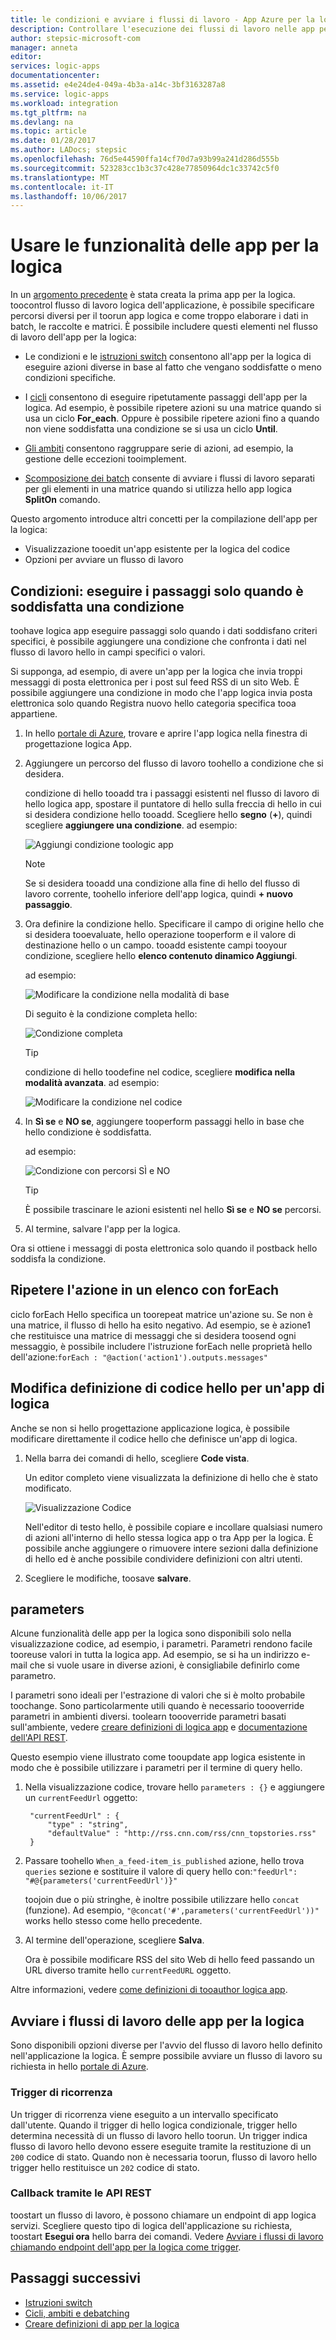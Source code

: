 ```yaml
---
title: le condizioni e avviare i flussi di lavoro - App Azure per la logica di aaaAdd | Documenti Microsoft
description: Controllare l'esecuzione dei flussi di lavoro nelle app per la logica di Azure mediante l'aggiunta di logica condizionale, trigger, azioni e parametri.
author: stepsic-microsoft-com
manager: anneta
editor: 
services: logic-apps
documentationcenter: 
ms.assetid: e4e24de4-049a-4b3a-a14c-3bf3163287a8
ms.service: logic-apps
ms.workload: integration
ms.tgt_pltfrm: na
ms.devlang: na
ms.topic: article
ms.date: 01/28/2017
ms.author: LADocs; stepsic
ms.openlocfilehash: 76d5e44590ffa14cf70d7a93b99a241d286d555b
ms.sourcegitcommit: 523283cc1b3c37c428e77850964dc1c33742c5f0
ms.translationtype: MT
ms.contentlocale: it-IT
ms.lasthandoff: 10/06/2017
---
```

# <a name="use-logic-apps-features"></a>Usare le funzionalità delle app per la logica

In un [argomento precedente](../logic-apps/logic-apps-create-a-logic-app.md) è stata creata la prima app per la logica. toocontrol flusso di lavoro logica dell'applicazione, è possibile specificare percorsi diversi per il toorun app logica e come troppo elaborare i dati in batch, le raccolte e matrici. È possibile includere questi elementi nel flusso di lavoro dell'app per la logica:

* Le condizioni e le [istruzioni switch](../logic-apps/logic-apps-switch-case.md) consentono all'app per la logica di eseguire azioni diverse in base al fatto che vengano soddisfatte o meno condizioni specifiche.

* I [cicli](../logic-apps/logic-apps-loops-and-scopes.md) consentono di eseguire ripetutamente passaggi dell'app per la logica. Ad esempio, è possibile ripetere azioni su una matrice quando si usa un ciclo **For_each**. Oppure è possibile ripetere azioni fino a quando non viene soddisfatta una condizione se si usa un ciclo **Until**.

* [Gli ambiti](../logic-apps/logic-apps-loops-and-scopes.md) consentono raggruppare serie di azioni, ad esempio, la gestione delle eccezioni tooimplement.

* [Scomposizione dei batch](../logic-apps/logic-apps-loops-and-scopes.md) consente di avviare i flussi di lavoro separati per gli elementi in una matrice quando si utilizza hello app logica **SplitOn** comando.

Questo argomento introduce altri concetti per la compilazione dell'app per la logica:

* Visualizzazione tooedit un'app esistente per la logica del codice
* Opzioni per avviare un flusso di lavoro

## <a name="conditions-run-steps-only-after-meeting-a-condition"></a>Condizioni: eseguire i passaggi solo quando è soddisfatta una condizione

toohave logica app eseguire passaggi solo quando i dati soddisfano criteri specifici, è possibile aggiungere una condizione che confronta i dati nel flusso di lavoro hello in campi specifici o valori.

Si supponga, ad esempio, di avere un'app per la logica che invia troppi messaggi di posta elettronica per i post sul feed RSS di un sito Web. È possibile aggiungere una condizione in modo che l'app logica invia posta elettronica solo quando Registra nuovo hello categoria specifica tooa appartiene.

1. In hello [portale di Azure](https://portal.azure.com), trovare e aprire l'app logica nella finestra di progettazione logica App.

2. Aggiungere un percorso del flusso di lavoro toohello a condizione che si desidera. 

   condizione di hello tooadd tra i passaggi esistenti nel flusso di lavoro di hello logica app, spostare il puntatore di hello sulla freccia di hello in cui si desidera condizione hello tooadd. 
   Scegliere hello **segno** (**+**), quindi scegliere **aggiungere una condizione**. ad esempio:

   ![Aggiungi condizione toologic app](./media/logic-apps-use-logic-app-features/add-condition.png)

   > [!NOTE]
   > Se si desidera tooadd una condizione alla fine di hello del flusso di lavoro corrente, toohello inferiore dell'app logica, quindi **+ nuovo passaggio**.

3. Ora definire la condizione hello. Specificare il campo di origine hello che si desidera tooevaluate, hello operazione tooperform e il valore di destinazione hello o un campo. tooadd esistente campi tooyour condizione, scegliere hello **elenco contenuto dinamico Aggiungi**.

   ad esempio:

   ![Modificare la condizione nella modalità di base](./media/logic-apps-use-logic-app-features/edit-condition-basic-mode.png)

   Di seguito è la condizione completa hello:

   ![Condizione completa](./media/logic-apps-use-logic-app-features/edit-condition-basic-mode-2.png)

   > [!TIP]
   > condizione di hello toodefine nel codice, scegliere **modifica nella modalità avanzata**. ad esempio:
   > 
   > ![Modificare la condizione nel codice](./media/logic-apps-use-logic-app-features/edit-condition-advanced-mode.png)

4. In **Sì se** e **NO se**, aggiungere tooperform passaggi hello in base che hello condizione è soddisfatta.

   ad esempio:

   ![Condizione con percorsi SÌ e NO](./media/logic-apps-use-logic-app-features/condition-yes-no-path.png)

   > [!TIP]
   > È possibile trascinare le azioni esistenti nel hello **Sì se** e **NO se** percorsi.

5. Al termine, salvare l'app per la logica.

Ora si ottiene i messaggi di posta elettronica solo quando il postback hello soddisfa la condizione.

## <a name="repeat-actions-over-a-list-with-foreach"></a>Ripetere l'azione in un elenco con forEach

ciclo forEach Hello specifica un toorepeat matrice un'azione su. Se non è una matrice, il flusso di hello ha esito negativo. Ad esempio, se è azione1 che restituisce una matrice di messaggi che si desidera toosend ogni messaggio, è possibile includere l'istruzione forEach nelle proprietà hello dell'azione:`forEach : "@action('action1').outputs.messages"`

## <a name="edit-hello-code-definition-for-a-logic-app"></a>Modifica definizione di codice hello per un'app di logica

Anche se non si hello progettazione applicazione logica, è possibile modificare direttamente il codice hello che definisce un'app di logica.

1. Nella barra dei comandi di hello, scegliere **Code vista**.

    Un editor completo viene visualizzata la definizione di hello che è stato modificato.

    ![Visualizzazione Codice](media/logic-apps-use-logic-app-features/codeview.png)

    Nell'editor di testo hello, è possibile copiare e incollare qualsiasi numero di azioni all'interno di hello stessa logica app o tra App per la logica. 
    È possibile anche aggiungere o rimuovere intere sezioni dalla definizione di hello ed è anche possibile condividere definizioni con altri utenti.

2. Scegliere le modifiche, toosave **salvare**.

## <a name="parameters"></a>parameters

Alcune funzionalità delle app per la logica sono disponibili solo nella visualizzazione codice, ad esempio, i parametri. Parametri rendono facile tooreuse valori in tutta la logica app. Ad esempio, se si ha un indirizzo e-mail che si vuole usare in diverse azioni, è consigliabile definirlo come parametro.

I parametri sono ideali per l'estrazione di valori che si è molto probabile toochange. Sono particolarmente utili quando è necessario toooverride parametri in ambienti diversi. toolearn toooverride parametri basati sull'ambiente, vedere [creare definizioni di logica app](../logic-apps/logic-apps-author-definitions.md) e [documentazione dell'API REST](https://docs.microsoft.com/rest/api/logic).

Questo esempio viene illustrato come tooupdate app logica esistente in modo che è possibile utilizzare i parametri per il termine di query hello.

1. Nella visualizzazione codice, trovare hello `parameters : {}` e aggiungere un `currentFeedUrl` oggetto:

        "currentFeedUrl" : {
            "type" : "string",
            "defaultValue" : "http://rss.cnn.com/rss/cnn_topstories.rss"
        }

2. Passare toohello `When_a_feed-item_is_published` azione, hello trova `queries` sezione e sostituire il valore di query hello con:`"feedUrl": "#@{parameters('currentFeedUrl')}"` 

    toojoin due o più stringhe, è inoltre possibile utilizzare hello `concat` (funzione). 
    Ad esempio, `"@concat('#',parameters('currentFeedUrl'))"` works hello stesso come hello precedente.

3.  Al termine dell'operazione, scegliere **Salva**. 

    Ora è possibile modificare RSS del sito Web di hello feed passando un URL diverso tramite hello `currentFeedURL` oggetto.

Altre informazioni, vedere [come definizioni di tooauthor logica app](../logic-apps/logic-apps-author-definitions.md).

## <a name="start-logic-app-workflows"></a>Avviare i flussi di lavoro delle app per la logica

Sono disponibili opzioni diverse per l'avvio del flusso di lavoro hello definito nell'applicazione la logica. È sempre possibile avviare un flusso di lavoro su richiesta in hello [portale di Azure].

### <a name="recurrence-triggers"></a>Trigger di ricorrenza

Un trigger di ricorrenza viene eseguito a un intervallo specificato dall'utente. Quando il trigger di hello logica condizionale, trigger hello determina necessità di un flusso di lavoro hello toorun. Un trigger indica flusso di lavoro hello devono essere eseguite tramite la restituzione di un `200` codice di stato. Quando non è necessaria toorun, flusso di lavoro hello trigger hello restituisce un `202` codice di stato.

### <a name="callback-using-rest-apis"></a>Callback tramite le API REST

toostart un flusso di lavoro, è possono chiamare un endpoint di app logica servizi. Scegliere questo tipo di logica dell'applicazione su richiesta, toostart **Esegui ora** hello barra dei comandi. Vedere [Avviare i flussi di lavoro chiamando endpoint dell'app per la logica come trigger](../logic-apps/logic-apps-http-endpoint.md). 

<!-- Shared links -->
[portale di Azure]: https://portal.azure.com

## <a name="next-steps"></a>Passaggi successivi

* [Istruzioni switch](../logic-apps/logic-apps-switch-case.md) 
* [Cicli, ambiti e debatching](../logic-apps/logic-apps-loops-and-scopes.md)
* [Creare definizioni di app per la logica](../logic-apps/logic-apps-author-definitions.md)